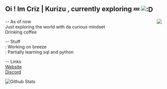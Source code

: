 Oi ! Im Criz | Kurizu , currently exploring 💤
<img align="center" src="https://media.discordapp.net/attachments/663186474933420042/917625272147275826/dance.gif" alt=":D" />
---

<a href="https://api-breeze.herokuapp.com/api/card/784141856426033233">
  <img src="https://api-breeze.herokuapp.com/api/card/784141856426033233?about=oi" align="right" />
</a>

-- As of now <br>
Just exploring the world with da curious mindset <br>
Drinking coffee <br>

-- Stuff <br>
: Working on breeze <br>
: Partially learning sql and python <br>

-- Links <br>
[Website](https://kurizu.vercel.app/) <br>
[Discord](https://discord.gg/VcMPV8vc2x)

![Github Stats](https://github-readme-stats.vercel.app/api?username=crizmo&show_icons=true&theme=tokyonight)
